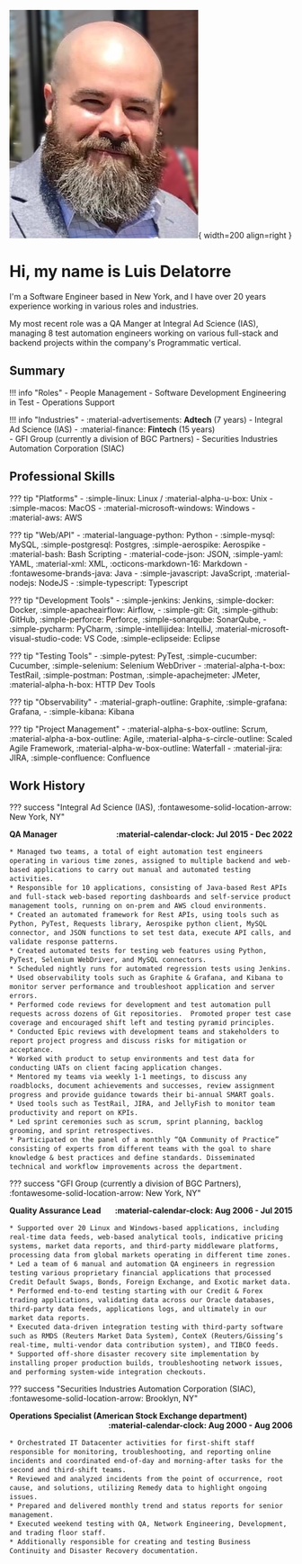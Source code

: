 ![Profile Pic Light](./assets/images/linkedin-profile-pic-2.jpg){ width=200 align=right }

# Hi, my name is Luis Delatorre

I'm a Software Engineer based in New York, and I have over 20 years experience working in various roles and industries.  

My most recent role was a QA Manger at Integral Ad Science (IAS), managing 8 test automation engineers working on various full-stack and backend projects within the company's Programmatic vertical.


## Summary

!!! info "Roles"
    - People Management
    - Software Development Engineering in Test
    - Operations Support

!!! info "Industries"
    - :material-advertisements: **Adtech** (7 years)
        - Integral Ad Science (IAS)
    - :material-finance: **Fintech** (15 years)  
        - GFI Group (currently a division of BGC Partners)
        - Securities Industries Automation Corporation (SIAC)

## Professional Skills

??? tip "Platforms"
    - :simple-linux: Linux / :material-alpha-u-box: Unix
    - :simple-macos: MacOS
    - :material-microsoft-windows: Windows
    - :material-aws: AWS

??? tip "Web/API"
    - :material-language-python: Python
    - :simple-mysql: MySQL, :simple-postgresql: Postgres, :simple-aerospike: Aerospike
    - :material-bash: Bash Scripting
    - :material-code-json: JSON, :simple-yaml: YAML, :material-xml: XML, :octicons-markdown-16: Markdown
    - :fontawesome-brands-java: Java
    - :simple-javascript: JavaScript, :material-nodejs: NodeJS
    - :simple-typescript: Typescript

??? tip "Development Tools"
    - :simple-jenkins: Jenkins, :simple-docker: Docker, :simple-apacheairflow: Airflow, 
    - :simple-git: Git, :simple-github: GitHub, :simple-perforce: Perforce, :simple-sonarqube: SonarQube, 
    - :simple-pycharm: PyCharm, :simple-intellijidea: IntelliJ, :material-microsoft-visual-studio-code: VS Code, :simple-eclipseide: Eclipse

??? tip "Testing Tools"
    - :simple-pytest: PyTest, :simple-cucumber: Cucumber, :simple-selenium: Selenium WebDriver
    - :material-alpha-t-box: TestRail, :simple-postman: Postman, :simple-apachejmeter: JMeter, :material-alpha-h-box: HTTP Dev Tools

??? tip "Observability"
    - :material-graph-outline: Graphite, :simple-grafana: Grafana, 
    - :simple-kibana: Kibana

??? tip "Project Management"
    - :material-alpha-s-box-outline: Scrum, :material-alpha-a-box-outline: Agile, :material-alpha-s-circle-outline: Scaled Agile Framework, :material-alpha-w-box-outline: Waterfall
    - :material-jira: JIRA, :simple-confluence: Confluence

## Work History

??? success "Integral Ad Science (IAS), :fontawesome-solid-location-arrow: New York, NY"
    <div>
        <div style="float:left">**QA Manager**</div>
        <div style="float:right">**:material-calendar-clock: Jul 2015 - Dec 2022**</div>
    </div>
    <div style="clear: both;"></div>

    * Managed two teams, a total of eight automation test engineers operating in various time zones, assigned to multiple backend and web-based applications to carry out manual and automated testing activities.
    * Responsible for 10 applications, consisting of Java-based Rest APIs and full-stack web-based reporting dashboards and self-service product management tools, running on on-prem and AWS cloud environments.
    * Created an automated framework for Rest APIs, using tools such as Python, PyTest, Requests library, Aerospike python client, MySQL connector, and JSON functions to set test data, execute API calls, and validate response patterns.
    * Created automated tests for testing web features using Python, PyTest, Selenium WebDriver, and MySQL connectors.
    * Scheduled nightly runs for automated regression tests using Jenkins.
    * Used observability tools such as Graphite & Grafana, and Kibana to monitor server performance and troubleshoot application and server errors.
    * Performed code reviews for development and test automation pull requests across dozens of Git repositories.  Promoted proper test case coverage and encouraged shift left and testing pyramid principles.
    * Conducted Epic reviews with development teams and stakeholders to report project progress and discuss risks for mitigation or acceptance.
    * Worked with product to setup environments and test data for conducting UATs on client facing application changes.
    * Mentored my teams via weekly 1-1 meetings, to discuss any roadblocks, document achievements and successes, review assignment progress and provide guidance towards their bi-annual SMART goals.
    * Used tools such as TestRail, JIRA, and JellyFish to monitor team productivity and report on KPIs.
    * Led sprint ceremonies such as scrum, sprint planning, backlog grooming, and sprint retrospectives.
    * Participated on the panel of a monthly “QA Community of Practice” consisting of experts from different teams with the goal to share knowledge & best practices and define standards. Disseminated technical and workflow improvements across the department.


??? success "GFI Group (currently a division of BGC Partners), :fontawesome-solid-location-arrow: New York, NY"
    <div>
        <div style="float:left">**Quality Assurance Lead**</div>
        <div style="float:right">**:material-calendar-clock: Aug 2006 - Jul 2015**</div>
    </div>
    <div style="clear: both;"></div>

    * Supported over 20 Linux and Windows-based applications, including real-time data feeds, web-based analytical tools, indicative pricing systems, market data reports, and third-party middleware platforms, processing data from global markets operating in different time zones.
    * Led a team of 6 manual and automation QA engineers in regression testing various proprietary financial applications that processed Credit Default Swaps, Bonds, Foreign Exchange, and Exotic market data.
    * Performed end-to-end testing starting with our Credit & Forex trading applications, validating data across our Oracle databases, third-party data feeds, applications logs, and ultimately in our market data reports.
    * Executed data-driven integration testing with third-party software such as RMDS (Reuters Market Data System), ConteX (Reuters/Gissing’s real-time, multi-vendor data contribution system), and TIBCO feeds.
    * Supported off-shore disaster recovery site implementation by installing proper production builds, troubleshooting network issues, and performing system-wide integration checkouts.


??? success "Securities Industries Automation Corporation (SIAC), :fontawesome-solid-location-arrow: Brooklyn, NY"
    <div>
        <div style="float:left">**Operations Specialist (American Stock Exchange department)**</div>
        <div style="float:right">**:material-calendar-clock: Aug 2000 - Aug 2006**</div>
    </div>
    <div style="clear: both;"></div>

    * Orchestrated IT Datacenter activities for first-shift staff responsible for monitoring, troubleshooting, and reporting online incidents and coordinated end-of-day and morning-after tasks for the second and third-shift teams.
    * Reviewed and analyzed incidents from the point of occurrence, root cause, and solutions, utilizing Remedy data to highlight ongoing issues.
    * Prepared and delivered monthly trend and status reports for senior management.
    * Executed weekend testing with QA, Network Engineering, Development, and trading floor staff.
    * Additionally responsible for creating and testing Business Continuity and Disaster Recovery documentation.